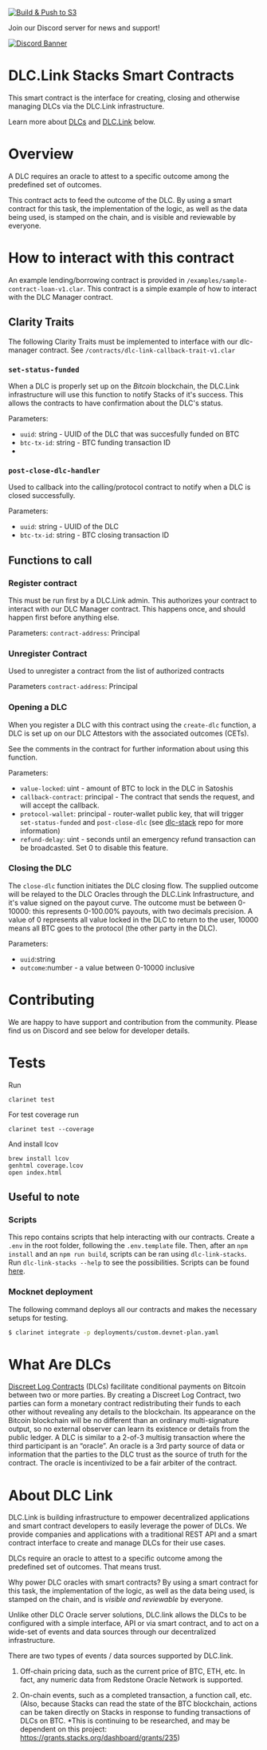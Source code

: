 [![Build & Push to S3](https://github.com/DLC-link/dlc-clarity/actions/workflows/build.yml/badge.svg?branch=dev)](https://github.com/DLC-link/dlc-clarity/actions/workflows/build.yml)

Join our Discord server for news and support!

[![Discord Banner](https://discordapp.com/api/guilds/887360470955208745/widget.png?style=banner2)](https://discord.gg/JAkbs92N5H)

# DLC.Link Stacks Smart Contracts

This smart contract is the interface for creating, closing and otherwise managing DLCs via the DLC.Link infrastructure.

Learn more about [DLCs](https://github.com/DLC-link/dlc-clarity/#what-are-dlcs) and [DLC.Link](https://github.com/DLC-link/dlc-clarity/#about-dlc-link) below.

# Overview

A DLC requires an oracle to attest to a specific outcome among the predefined set of outcomes.

This contract acts to feed the outcome of the DLC. By using a smart contract for this task, the implementation of the logic, as well as the data being used, is stamped on the chain, and is visible and reviewable by everyone.

# How to interact with this contract

An example lending/borrowing contract is provided in `/examples/sample-contract-loan-v1.clar`. This contract is a simple example of how to interact with the DLC Manager contract.

## Clarity Traits

The following Clarity Traits must be implemented to interface with our dlc-manager contract. See `/contracts/dlc-link-callback-trait-v1.clar`

### `set-status-funded`

When a DLC is properly set up on the _Bitcoin_ blockchain, the DLC.Link infrastructure will use this function to notify Stacks of it's success.
This allows the contracts to have confirmation about the DLC's status.

Parameters:

- `uuid`: string - UUID of the DLC that was succesfully funded on BTC
- `btc-tx-id`: string - BTC funding transaction ID
-

### `post-close-dlc-handler`

Used to callback into the calling/protocol contract to notify when a DLC is closed successfully.

Parameters:

- `uuid`: string - UUID of the DLC
- `btc-tx-id`: string - BTC closing transaction ID

## Functions to call

### Register contract

This must be run first by a DLC.Link admin. This authorizes your contract to interact with our DLC Manager contract. This happens once, and should happen first before anything else.

Parameters:
`contract-address`: Principal

### Unregister Contract

Used to unregister a contract from the list of authorized contracts

Parameters
`contract-address`: Principal

### Opening a DLC

When you register a DLC with this contract using the `create-dlc` function, a DLC is set up on our DLC Attestors with the associated outcomes (CETs).

See the comments in the contract for further information about using this function.

Parameters:

- `value-locked`: uint - amount of BTC to lock in the DLC in Satoshis
- `callback-contract`: principal - The contract that sends the request, and will accept the callback.
- `protocol-wallet`: principal - router-wallet public key, that will trigger `set-status-funded` and `post-close-dlc` (see [dlc-stack](https://github.com/DLC-link/dlc-stack) repo for more information)
- `refund-delay`: uint - seconds until an emergency refund transaction can be broadcasted. Set 0 to disable this feature.

### Closing the DLC

The `close-dlc` function initiates the DLC closing flow. The supplied outcome will be relayed to the DLC Oracles through the DLC.Link Infrastructure, and it's value signed on the payout curve. The outcome must be between 0-10000: this represents 0-100.00% payouts, with two decimals precision. A value of 0 represents all value locked in the DLC to return to the user, 10000 means all BTC goes to the protocol (the other party in the DLC).

Parameters:

- `uuid`:string
- `outcome`:number - a value between 0-10000 inclusive

# Contributing

We are happy to have support and contribution from the community. Please find us on Discord and see below for developer details.

# Tests

Run

```console
clarinet test
```

For test coverage run

```console
clarinet test --coverage
```

And install lcov

```console
brew install lcov
genhtml coverage.lcov
open index.html
```

## Useful to note

### Scripts

This repo contains scripts that help interacting with our contracts. Create a `.env` in the root folder, following the `.env.template` file. Then, after an `npm install` and an `npm run build`, scripts can be ran using `dlc-link-stacks`. Run `dlc-link-stacks --help` to see the possibilities. Scripts can be found [here](scripts/).

### Mocknet deployment

The following command deploys all our contracts and makes the necessary setups for testing.

```bash
$ clarinet integrate -p deployments/custom.devnet-plan.yaml
```

# What Are DLCs

[Discreet Log Contracts](https://dci.mit.edu/smart-contracts) (DLCs) facilitate conditional payments on Bitcoin between two or more parties. By creating a Discreet Log Contract, two parties can form a monetary contract redistributing their funds to each other without revealing any details to the blockchain. Its appearance on the Bitcoin blockchain will be no different than an ordinary multi-signature output, so no external observer can learn its existence or details from the public ledger. A DLC is similar to a 2-of-3 multisig transaction where the third participant is an “oracle”. An oracle is a 3rd party source of data or information that the parties to the DLC trust as the source of truth for the contract. The oracle is incentivized to be a fair arbiter of the contract.

# About DLC Link

DLC.Link is building infrastructure to empower decentralized applications and smart contract developers to easily leverage the power of DLCs. We provide companies and applications with a traditional REST API and a smart contract interface to create and manage DLCs for their use cases.

DLCs require an oracle to attest to a specific outcome among the predefined set of outcomes. That means trust.

Why power DLC oracles with smart contracts? By using a smart contract for this task, the implementation of the logic, as well as the data being used, is stamped on the chain, and is _visible and reviewable_ by everyone.

Unlike other DLC Oracle server solutions, DLC.link allows the DLCs to be configured with a simple interface, API or via smart contract, and to act on a wide-set of events and data sources through our decentralized infrastructure.

There are two types of events / data sources supported by DLC.link.

1. Off-chain pricing data, such as the current price of BTC, ETH, etc. In fact, any numeric data from Redstone Oracle Network is supported.

2. On-chain events, such as a completed transaction, a function call, etc. (Also, because Stacks can read the state of the BTC blockchain, actions can be taken directly on Stacks in response to funding transactions of DLCs on BTC. \*This is continuing to be researched, and may be dependent on this project: https://grants.stacks.org/dashboard/grants/235)
